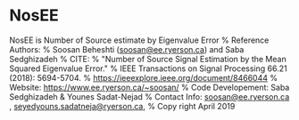 # NosEE
NosEE is Number of Source estimate by Eigenvalue Error 
% Reference Authors: 
% Soosan Beheshti (soosan@ee.ryerson.ca) and Saba Sedghizadeh
% CITE:
% "Number of Source Signal Estimation by the Mean Squared Eigenvalue Error."
% IEEE Transactions on Signal Processing 66.21 (2018): 5694-5704.
% https://ieeexplore.ieee.org/document/8466044
% Website: https://www.ee.ryerson.ca/~soosan/
% Code Developement: Saba Sedghizadeh & Younes Sadat-Nejad 
% Contact Info: soosan@ee.ryerson.ca , seyedyouns.sadatneja@ryerson.ca,
% Copy right April 2019

